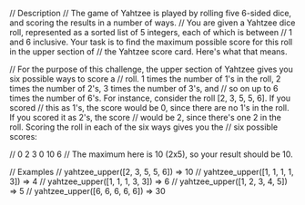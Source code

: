 // Description
// The game of Yahtzee is played by rolling five 6-sided dice, and scoring the results in a number of ways. 
// You are given a Yahtzee dice roll, represented as a sorted list of 5 integers, each of which is between 
// 1 and 6 inclusive. Your task is to find the maximum possible score for this roll in the upper section of 
// the Yahtzee score card. Here's what that means.

// For the purpose of this challenge, the upper section of Yahtzee gives you six possible ways to score a 
// roll. 1 times the number of 1's in the roll, 2 times the number of 2's, 3 times the number of 3's, and 
// so on up to 6 times the number of 6's. For instance, consider the roll [2, 3, 5, 5, 6]. If you scored 
// this as 1's, the score would be 0, since there are no 1's in the roll. If you scored it as 2's, the score 
// would be 2, since there's one 2 in the roll. Scoring the roll in each of the six ways gives you the 
// six possible scores:

// 0 2 3 0 10 6
// The maximum here is 10 (2x5), so your result should be 10.

// Examples
// yahtzee_upper([2, 3, 5, 5, 6]) => 10
// yahtzee_upper([1, 1, 1, 1, 3]) => 4
// yahtzee_upper([1, 1, 1, 3, 3]) => 6
// yahtzee_upper([1, 2, 3, 4, 5]) => 5
// yahtzee_upper([6, 6, 6, 6, 6]) => 30
